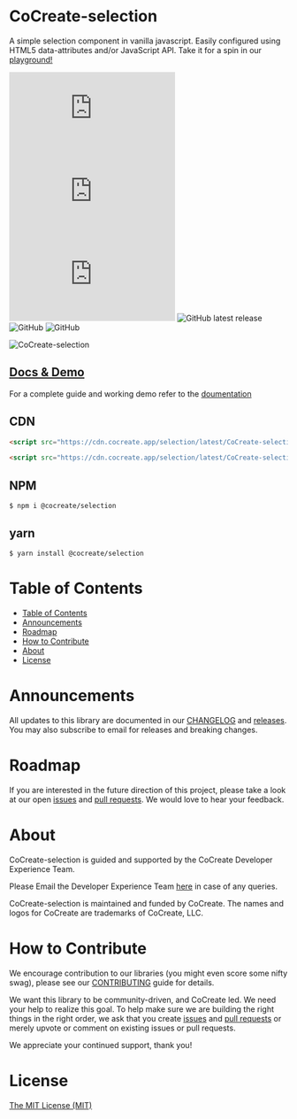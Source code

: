 # CoCreate-selection

A simple selection component in vanilla javascript. Easily configured using HTML5 data-attributes and/or JavaScript API. Take it for a spin in our [playground!](https://cocreate.app/docs/selection)

![min file size in bytes](https://img.badgesize.io/https://cdn.cocreate.app/selection/latest/CoCreate-selection.min.js?style=flat-square&label=minified&color=orange)
![gzip file size in bytes](https://img.badgesize.io/https://cdn.cocreate.app/selection/latest/CoCreate-selection.min.js?compression=gzip&style=flat-square&label=gzip&color=yellow)
![brotlifile size in bytes](https://img.badgesize.io/https://cdn.cocreate.app/selection/latest/CoCreate-selection.min.js?compression=brotli&style=flat-square&label=brotli)
![GitHub latest release](https://img.shields.io/github/v/release/CoCreate-app/CoCreate-selection?style=flat-square)
![GitHub](https://img.shields.io/github/license/CoCreate-app/CoCreate-selection?style=flat-square)
![GitHub](https://img.shields.io/static/v1?style=flat-square&label=&message=Hiring&color=blueviolet)


![CoCreate-selection](https://cdn.cocreate.app/docs/CoCreate-selection.gif)

## [Docs & Demo](https://cocreate.app/docs/selection)

For a complete guide and working demo refer to the [doumentation](https://cocreate.app/docs/selection)

## CDN

```html
<script src="https://cdn.cocreate.app/selection/latest/CoCreate-selection.min.js"></script>
```

```html
<script src="https://cdn.cocreate.app/selection/latest/CoCreate-selection.min.css"></script>
```

## NPM

```shell
$ npm i @cocreate/selection
```

## yarn

```shell
$ yarn install @cocreate/selection
```

# Table of Contents

- [Table of Contents](#table-of-contents)
- [Announcements](#announcements)
- [Roadmap](#roadmap)
- [How to Contribute](#how-to-contribute)
- [About](#about)
- [License](#license)

<a name="announcements"></a>

# Announcements

All updates to this library are documented in our [CHANGELOG](https://github.com/CoCreate-app/CoCreate-selection/blob/master/CHANGELOG.md) and [releases](https://github.com/CoCreate-app/CoCreate-selection/releases). You may also subscribe to email for releases and breaking changes.

<a name="roadmap"></a>

# Roadmap

If you are interested in the future direction of this project, please take a look at our open [issues](https://github.com/CoCreate-app/CoCreate-selection/issues) and [pull requests](https://github.com/CoCreate-app/CoCreate-selection/pulls). We would love to hear your feedback.

<a name="about"></a>

# About

CoCreate-selection is guided and supported by the CoCreate Developer Experience Team.

Please Email the Developer Experience Team [here](mailto:develop@cocreate.app) in case of any queries.

CoCreate-selection is maintained and funded by CoCreate. The names and logos for CoCreate are trademarks of CoCreate, LLC.

<a name="contribute"></a>

# How to Contribute

We encourage contribution to our libraries (you might even score some nifty swag), please see our [CONTRIBUTING](https://github.com/CoCreate-app/CoCreate-selection/blob/master/CONTRIBUTING.md) guide for details.

We want this library to be community-driven, and CoCreate led. We need your help to realize this goal. To help make sure we are building the right things in the right order, we ask that you create [issues](https://github.com/CoCreate-app/CoCreate-selection/issues) and [pull requests](https://github.com/CoCreate-app/CoCreate-selection/pulls) or merely upvote or comment on existing issues or pull requests.

We appreciate your continued support, thank you!

# License

[The MIT License (MIT)](https://github.com/CoCreate-app/CoCreate-selection/blob/master/LICENSE)

